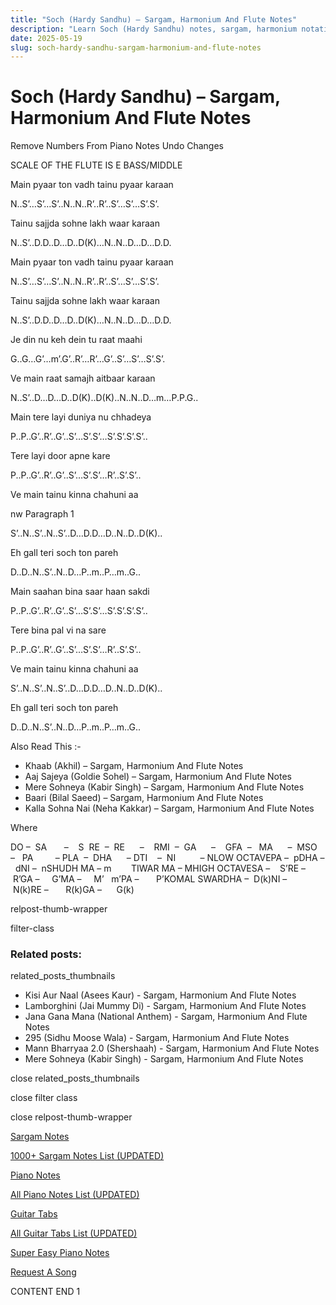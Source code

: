 ```yaml
---
title: "Soch (Hardy Sandhu) – Sargam, Harmonium And Flute Notes"
description: "Learn Soch (Hardy Sandhu) notes, sargam, harmonium notations and flute notes. Easy step-by-step tutorial for beginners."
date: 2025-05-19
slug: soch-hardy-sandhu-sargam-harmonium-and-flute-notes
---
```


# Soch (Hardy Sandhu) – Sargam, Harmonium And Flute Notes

Remove Numbers From Piano Notes
Undo Changes

SCALE OF THE FLUTE IS E BASS/MIDDLE

Main pyaar ton vadh tainu pyaar karaan

N..S’…S’…S’..N..N..R’..R’..S’…S’…S’.S’.

Tainu sajjda sohne lakh waar karaan

N..S’..D.D..D…D..D(K)…N..N..D…D…D.D.

Main pyaar ton vadh tainu pyaar karaan

N..S’…S’…S’..N..N..R’..R’..S’…S’…S’.S’.

Tainu sajjda sohne lakh waar karaan

N..S’..D.D..D…D..D(K)…N..N..D…D…D.D.

Je din nu keh dein tu raat maahi

G..G…G’…m’.G’..R’…R’…G’..S’…S’…S’.S’.

Ve main raat samajh aitbaar karaan

N..S’..D…D…D..D(K)..D(K)..N..N..D…m…P.P.G..

Main tere layi duniya nu chhadeya

P..P..G’..R’..G’..S’…S’.S’…S’.S’.S’.S’..

Tere layi door apne kare

P..P..G’..R’..G’..S’…S’.S’…R’..S’.S’..

Ve main tainu kinna chahuni aa

nw Paragraph 1

S’..N..S’..N..S’..D…D.D…D..N..D..D(K)..

Eh gall teri soch ton pareh

D..D..N..S’..N..D…P..m..P…m..G..

Main saahan bina saar haan sakdi

P..P..G’..R’..G’..S’…S’.S’…S’.S’.S’.S’..

Tere bina pal vi na sare

P..P..G’..R’..G’..S’…S’.S’…R’..S’.S’..

Ve main tainu kinna chahuni aa

S’..N..S’..N..S’..D…D.D…D..N..D..D(K)..

Eh gall teri soch ton pareh

D..D..N..S’..N..D…P..m..P…m..G..

Also Read This :-

* Khaab (Akhil) – Sargam, Harmonium And Flute Notes
* Aaj Sajeya (Goldie Sohel) – Sargam, Harmonium And Flute Notes
* Mere Sohneya (Kabir Singh) – Sargam, Harmonium And Flute Notes
* Baari (Bilal Saeed) – Sargam, Harmonium And Flute Notes
* Kalla Sohna Nai (Neha Kakkar) – Sargam, Harmonium And Flute Notes

Where

DO –  SA       –    S  RE  –  RE      –    RMI  –  GA      –    GFA  –   MA      –  MSO  –   PA         – PLA  –  DHA      – DTI    –  NI          – NLOW OCTAVEPA –  pDHA –  dNI –  nSHUDH MA – m        TIWAR MA – MHIGH OCTAVESA –    S’RE –     R’GA –     G’MA –     M’   m’PA –       P’KOMAL SWARDHA –  D(k)NI –       N(k)RE –       R(k)GA –      G(k)

relpost-thumb-wrapper

filter-class

### Related posts:

related_posts_thumbnails

* Kisi Aur Naal (Asees Kaur) - Sargam, Harmonium And Flute Notes
* Lamborghini (Jai Mummy Di) - Sargam, Harmonium And Flute Notes
* Jana Gana Mana (National Anthem) - Sargam, Harmonium And Flute Notes
* 295 (Sidhu Moose Wala) - Sargam, Harmonium And Flute Notes
* Mann Bharryaa 2.0 (Shershaah) - Sargam, Harmonium And Flute Notes
* Mere Sohneya (Kabir Singh) - Sargam, Harmonium And Flute Notes

close related_posts_thumbnails

close filter class

close relpost-thumb-wrapper

[Sargam Notes](/sargam-notes.html)

[1000+ Sargam Notes List (UPDATED)](/all-songs-list-sargam-notes.html)

[Piano Notes](/piano-notes.html)

[All Piano Notes List (UPDATED)](/all-songs-list-piano-notes.html)

[Guitar Tabs](/guitar-tabs.html)

[All Guitar Tabs List (UPDATED)](/all-songs-list-guitar-tabs.html)

[Super Easy Piano Notes](https://studywall.in/)

[Request A Song](/request-a-song.html)

CONTENT END 1

